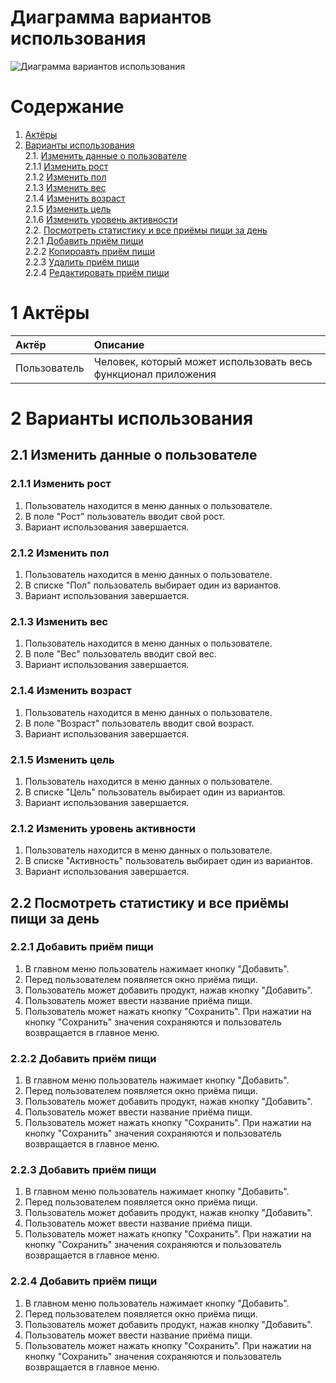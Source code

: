 # Диаграмма вариантов использования

![Диаграмма вариантов использования]()

# Содержание

1. [Актёры](#1) <br>
2. [Варианты использования](#2) <br>
    2.1. [Изменить данные о пользователе](#2.1) <br>
      2.1.1 [Изменить рост](#2.1.1) <br>
      2.1.2 [Изменить пол](#2.1.2) <br>
      2.1.3 [Изменить вес](#2.1.3) <br>
      2.1.4 [Изменить возраст](#2.1.4) <br>
      2.1.5 [Изменить цель](#2.1.5) <br>
      2.1.6 [Изменить уровень активности](#2.1.6) <br>
    2.2. [Посмотреть статистику и все приёмы пищи за день](#2.2) <br>
      2.2.1 [Добавить приём пищи](#2.2.1) <br>
      2.2.2 [Копироавть приём пищи](#2.2.2) <br>
      2.2.3 [Удалить приём пищи](#2.2.3) <br>
      2.2.4 [Редактировать приём пищи](#2.2.4) <br>
    
 <a name="1"/>
 
 # 1 Актёры
 
| Актёр | Описание |
|:--|:--|
| Пользователь | Человек, который может использовать весь функционал приложения |

<a name="2"/>

# 2 Варианты использования

<a name="2.1"/>

## 2.1 Изменить данные о пользователе

<a name="2.1.1"/>

### 2.1.1 Изменить рост
1. Пользователь находится в меню данных о пользователе.<br>
2. В поле "Рост" пользователь вводит свой рост.<br>
3. Вариант использования завершается.<br>

<a name="2.1.2"/>

### 2.1.2 Изменить пол
1. Пользователь находится в меню данных о пользователе.<br>
2. В списке "Пол" пользователь выбирает один из вариантов.<br>
3. Вариант использования завершается.<br>

<a name="2.1.3"/>

### 2.1.3 Изменить вес
1. Пользователь находится в меню данных о пользователе.<br>
2. В поле "Вес" пользователь вводит свой вес.<br>
3. Вариант использования завершается.<br>

<a name="2.1.4"/>

### 2.1.4 Изменить возраст
1. Пользователь находится в меню данных о пользователе.<br>
2. В поле "Возраст" пользователь вводит свой возраст.<br>
3. Вариант использования завершается.<br>

<a name="2.1.5"/>

### 2.1.5 Изменить цель
1. Пользователь находится в меню данных о пользователе.<br>
2. В списке "Цель" пользователь выбирает один из вариантов.<br>
3. Вариант использования завершается.<br>

<a name="2.1.2"/>

### 2.1.2 Изменить уровень активности
1. Пользователь находится в меню данных о пользователе.<br>
2. В списке "Активность" пользователь выбирает один из вариантов.<br>
3. Вариант использования завершается.<br>

<a name="2.2"/>

## 2.2 Посмотреть статистику и все приёмы пищи за день

<a name="2.2.1"/>

### 2.2.1 Добавить приём пищи
1. В главном меню пользователь нажимает кнопку "Добавить".<br>
2. Перед пользователем появляется окно приёма пищи.<br>
3. Пользователь может добавить продукт, нажав кнопку "Добавить".<br>
4. Пользователь может ввести название приёма пищи.<br>
5. Пользователь может нажать кнопку "Сохранить". При нажатии на кнопку "Сохранить" значения сохраняются и пользователь возвращается в главное меню.<br>

<a name="2.2.2"/>

### 2.2.2 Добавить приём пищи
1. В главном меню пользователь нажимает кнопку "Добавить".<br>
2. Перед пользователем появляется окно приёма пищи.<br>
3. Пользователь может добавить продукт, нажав кнопку "Добавить".<br>
4. Пользователь может ввести название приёма пищи.<br>
5. Пользователь может нажать кнопку "Сохранить". При нажатии на кнопку "Сохранить" значения сохраняются и пользователь возвращается в главное меню.<br>

<a name="2.2.3"/>

### 2.2.3 Добавить приём пищи
1. В главном меню пользователь нажимает кнопку "Добавить".<br>
2. Перед пользователем появляется окно приёма пищи.<br>
3. Пользователь может добавить продукт, нажав кнопку "Добавить".<br>
4. Пользователь может ввести название приёма пищи.<br>
5. Пользователь может нажать кнопку "Сохранить". При нажатии на кнопку "Сохранить" значения сохраняются и пользователь возвращается в главное меню.<br>

<a name="2.2.4"/>

### 2.2.4 Добавить приём пищи
1. В главном меню пользователь нажимает кнопку "Добавить".<br>
2. Перед пользователем появляется окно приёма пищи.<br>
3. Пользователь может добавить продукт, нажав кнопку "Добавить".<br>
4. Пользователь может ввести название приёма пищи.<br>
5. Пользователь может нажать кнопку "Сохранить". При нажатии на кнопку "Сохранить" значения сохраняются и пользователь возвращается в главное меню.<br>